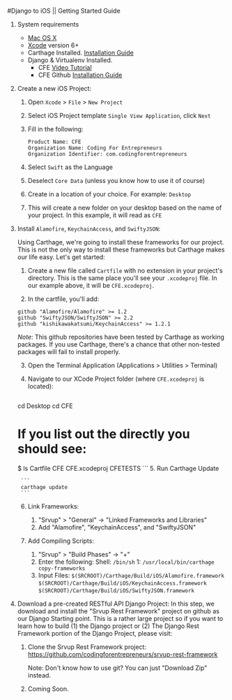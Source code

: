 #Django to iOS || Getting Started Guide

1. System requirements
	- [Mac OS X](http://www.apple.com/osx/)
	- [Xcode](https://developer.apple.com/xcode/) version 6+
	- Carthage Installed. [Installation Guide](https://github.com/codingforentrepreneurs/Guides/blob/master/install_carthage.md)
	- Django & Virtualenv Installed.
		- CFE [Video Tutorial](http://joincfe.com/projects/#setup)
		- CFE Github [Installation Guide](https://github.com/codingforentrepreneurs/Guides/blob/master/install_django_mac_linux.md)




2. Create a new iOS Project:
	1. Open `Xcode` > `File` > `New Project`
	2. Select iOS Project template `Single View Application`, click `Next`
	3. Fill in the following:
		```
		Product Name: CFE
		Organization Name: Coding For Entrepreneurs
		Organization Identifier: com.codingforentrepreneurs
		```

	4. Select `Swift` as the Language
	5. Deselect `Core Data` (unless you know how to use it of course)
	6. Create in a location of your choice. For example:
		`Desktop`
	7. This will create a new folder on your desktop based on the name of your project. In this example, it will read as `CFE`



3. Install `Alamofire`, `KeychainAccess`, and `SwiftyJSON`: 
	
	Using Carthage, we're going to install these frameworks for our project. This is not the only way to install these frameworks but Carthage makes our life easy. Let's get started:
		
	1. Create a new file called `Cartfile` with no extension in your project's directory. This is the same place you'll see your `.xcodeproj` file. In our example above, it will be `CFE.xcodeproj`.

	2. In the cartfile, you'll add:

	```
	github "Alamofire/Alamofire" >= 1.2
	github "SwiftyJSON/SwiftyJSON" >= 2.2
	github "kishikawakatsumi/KeychainAccess" >= 1.2.1
	```
	*Note*: This github repositories have been tested by Carthage as working packages. If you use Carthage, there's a chance that other non-tested packages will fail to install properly.

	3. Open the Terminal Application (Applications > Utilities > Terminal)
	4. Navigate to our XCode Project folder (where `CFE.xcodeproj` is located): 
	      
	      ```
	cd Desktop
	cd CFE
	# If you list out the directly you should see:
	$ ls
	Cartfile
	CFE
	CFE.xcodeproj
	CFETESTS
	      ```
	5. Run Carthage Update

		```
		carthage update
		```

	6. Link Frameworks:
		1. "Srvup" > "General" -> "Linked Frameworks and Libraries"
		2. Add "Alamofire", "KeychainAccess", and "SwiftyJSON"

	7. Add Compiling Scripts:
		1. "Srvup" > "Build Phases" -> "+"
		2. Enter the following:
			Shell: `/bin/sh`
			1: `/usr/local/bin/carthage copy-frameworks`
		3. Input Files:
			`$(SRCROOT)/Carthage/Build/iOS/Alamofire.framework`
			`$(SRCROOT)/Carthage/Build/iOS/KeychainAccess.framework`
			`$(SRCROOT)/Carthage/Build/iOS/SwiftyJSON.framework`



4. Download a pre-created RESTful API Django Project:
	In this step, we download and install the "Srvup Rest Framework" project on github as our Django Starting point. This is a rather large project so if you want to learn how to build (1) the Django project or (2) The Django Rest Framework portion of the Django Project, please visit:

	1. Clone the Srvup Rest Framework project: https://github.com/codingforentrepreneurs/srvup-rest-framework 

		Note: Don't know how to use git? You can just "Download Zip" instead.
	2. Coming Soon.








